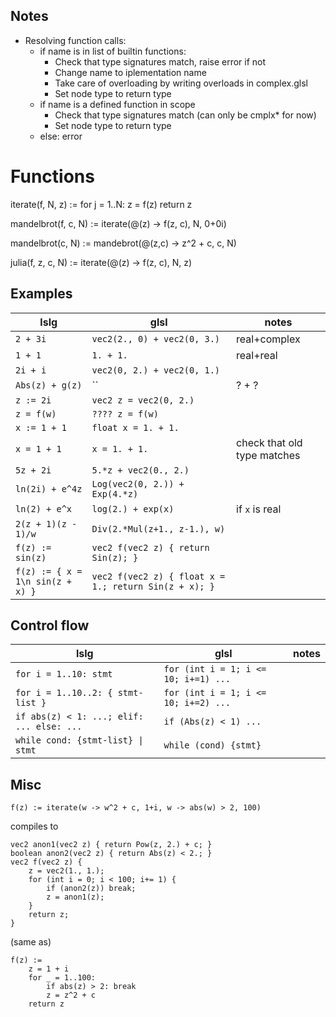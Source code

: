 ## Notes 
- Resolving function calls:
    - if name is in list of builtin functions:
        - Check that type signatures match, raise error if not
        - Change name to iplementation name
        - Take care of overloading by writing overloads in complex.glsl
        - Set node type to return type
    - if name is a defined function in scope
        - Check that type signatures match (can only be cmplx* for now)
        - Set node type to return type
    - else: error

# Functions
iterate(f, N, z) := 
    for j = 1..N: z = f(z)
    return z

mandelbrot(f, c, N) := iterate(@(z) -> f(z, c), N, 0+0i)

mandelbrot(c, N) := mandebrot(@(z,c) -> z^2 + c, c, N)

julia(f, z, c, N) := iterate(@(z) -> f(z, c), N, z)

## Examples

| lslg | glsl | notes
|------|------|------ |
| `2 + 3i`            | `vec2(2., 0) + vec2(0, 3.)` | real+complex
| `1 + 1`             |  `1. + 1.` | real+real
| `2i + i`            |  `vec2(0, 2.) + vec2(0, 1.)`
| `Abs(z) + g(z)`     | `` | ? + ?
| `z := 2i`           | `vec2 z = vec2(0, 2.)` 
| `z = f(w)`          | `???? z = f(w)`
| `x := 1 + 1`        | `float x = 1. + 1.` 
| `x = 1 + 1`         | `x = 1. + 1.` | check that old type matches
| `5z + 2i`           | `5.*z + vec2(0., 2.)`  
| `ln(2i) + e^4z`     | `Log(vec2(0, 2.)) + Exp(4.*z)` 
| `ln(2) + e^x`       | `log(2.) + exp(x)` | if `x` is real
| `2(z + 1)(z - 1)/w` | `Div(2.*Mul(z+1., z-1.), w)` 
| `f(z) := sin(z)`    | `vec2 f(vec2 z) { return Sin(z); }`
| `f(z) := { x = 1\n sin(z + x) }` | `vec2 f(vec2 z) { float x = 1.; return Sin(z + x); }`

## Control flow
| lslg | glsl | notes
|------|------|------ |
| `for i = 1..10: stmt`  | `for (int i = 1; i <= 10; i+=1) ...`
| `for i = 1..10..2: { stmt-list }` | `for (int i = 1; i <= 10; i+=2) ...`
| `if abs(z) < 1: ...; elif: ... else: ...` | `if (Abs(z) < 1) ...`
| `while cond: {stmt-list} \| stmt` | `while (cond) {stmt}`

## Misc
```
f(z) := iterate(w -> w^2 + c, 1+i, w -> abs(w) > 2, 100)
``` 

compiles to 
```
vec2 anon1(vec2 z) { return Pow(z, 2.) + c; }
boolean anon2(vec2 z) { return Abs(z) < 2.; }
vec2 f(vec2 z) {
    z = vec2(1., 1.);
    for (int i = 0; i < 100; i+= 1) {
        if (anon2(z)) break;
        z = anon1(z);
    }
    return z;
}
```
(same as)  
```
f(z) :=
    z = 1 + i
    for _ = 1..100:
        if abs(z) > 2: break
        z = z^2 + c
    return z
```